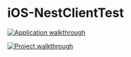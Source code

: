 # iOS-NestClientTest
[![Application walkthrough](https://img.youtube.com/vi/cuXe4X6j5_g/0.jpg)](https://www.youtube.com/watch?v=cuXe4X6j5_g)

[![Project walkthrough](https://img.youtube.com/vi/QQONPi6Lfl0/0.jpg)](https://www.youtube.com/watch?v=QQONPi6Lfl0)

